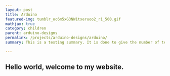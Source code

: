 ```yaml
---
layout: post
title: Arduino
featured-img: tumblr_oc6m5xG3NW1txeruoo2_r1_500.gif
mathjax: true
category: children
parent: arduino-designs
permalink: /projects/arduino-designs/arduino/
summary: This is a testing summary. It is done to give the number of text showing on the cards.

---
```


## Hello world, welcome to my website.